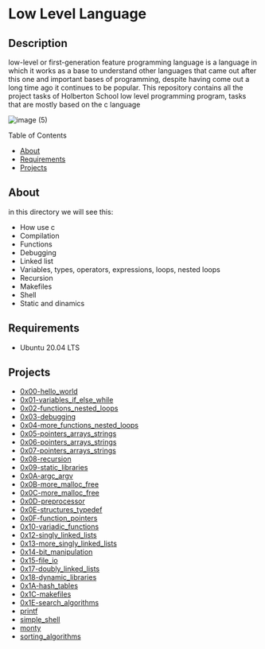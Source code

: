 <h1> Low Level Language </h1>
<h2> Description </h2>
<p>low-level or first-generation feature programming language is a language in which it works as a base to understand other languages that came out after this one and important bases of programming, despite having come out a long time ago it continues to be popular. This repository contains all the project tasks of Holberton School low level programming program, tasks that are mostly based on the c language</p>

![image (5)](https://user-images.githubusercontent.com/70924466/175170636-12d6ed6e-f57d-4db2-9c51-a5b9a7245aa5.png)

Table of Contents
* [About](#About)
* [Requirements](#Requirements)
* [Projects](#Projects)

<h2 name="About"> About </h2>
in this directory we will see this:

* How use c
* Compilation
* Functions
* Debugging
* Linked list
* Variables, types, operators, expressions, loops, nested loops
* Recursion
* Makefiles
* Shell
* Static and dinamics

<h2 name="Requirements"> Requirements </h2>

* Ubuntu 20.04 LTS

<h2 name="Projects"> Projects </h2>

* <a href="https://github.com/dantereto/holbertonschool-low_level_programming/tree/main/0x00-hello_world">0x00-hello_world</a>
* <a href="https://github.com/dantereto/holbertonschool-low_level_programming/tree/main/0x01-variables_if_else_while">0x01-variables_if_else_while</a>
* <a href="https://github.com/dantereto/holbertonschool-low_level_programming/tree/main/0x02-functions_nested_loops">0x02-functions_nested_loops</a>
* <a href="https://github.com/dantereto/holbertonschool-low_level_programming/tree/main/0x03-debugging">0x03-debugging</a>
* <a href="https://github.com/dantereto/holbertonschool-low_level_programming/tree/main/0x04-more_functions_nested_loops">0x04-more_functions_nested_loops</a>
* <a href="https://github.com/dantereto/holbertonschool-low_level_programming/tree/main/0x05-pointers_arrays_strings">0x05-pointers_arrays_strings</a>
* <a href="https://github.com/dantereto/holbertonschool-low_level_programming/tree/main/0x06-pointers_arrays_strings">0x06-pointers_arrays_strings</a>
* <a href="https://github.com/dantereto/holbertonschool-low_level_programming/tree/main/0x07-pointers_arrays_strings">0x07-pointers_arrays_strings</a>
* <a href="https://github.com/dantereto/holbertonschool-low_level_programming/tree/main/0x08-recursion">0x08-recursion</a>
* <a href="https://github.com/dantereto/holbertonschool-low_level_programming/tree/main/0x09-static_libraries">0x09-static_libraries</a>
* <a href="https://github.com/dantereto/holbertonschool-low_level_programming/tree/main/0x0A-argc_argv">0x0A-argc_argv</a>
* <a href="https://github.com/dantereto/holbertonschool-low_level_programming/tree/main/0x0B-malloc_free">0x0B-more_malloc_free</a>
* <a href="https://github.com/dantereto/holbertonschool-low_level_programming/tree/main/0x0C-more_malloc_free">0x0C-more_malloc_free</a>
* <a href="https://github.com/dantereto/holbertonschool-low_level_programming/tree/main/0x0D-preprocessor">0x0D-preprocessor</a>
* <a href="https://github.com/dantereto/holbertonschool-low_level_programming/tree/main/0x0E-structures_typedef">0x0E-structures_typedef</a>
* <a href="https://github.com/dantereto/holbertonschool-low_level_programming/tree/main/0x0F-function_pointers">0x0F-function_pointers</a>
* <a href="https://github.com/dantereto/holbertonschool-low_level_programming/tree/main/0x10-variadic_functions">0x10-variadic_functions</a>
* <a href="https://github.com/dantereto/holbertonschool-low_level_programming/tree/main/0x12-singly_linked_lists">0x12-singly_linked_lists</a>
* <a href="https://github.com/dantereto/holbertonschool-low_level_programming/tree/main/0x13-more_singly_linked_lists">0x13-more_singly_linked_lists</a>
* <a href="https://github.com/dantereto/holbertonschool-low_level_programming/tree/main/0x14-bit_manipulation">0x14-bit_manipulation</a>
* <a href="https://github.com/dantereto/holbertonschool-low_level_programming/tree/main/0x15-file_io">0x15-file_io</a>
* <a href="https://github.com/dantereto/holbertonschool-low_level_programming/tree/main/0x17-doubly_linked_lists">0x17-doubly_linked_lists</a>
* <a href="https://github.com/dantereto/holbertonschool-low_level_programming/tree/main/0x18-dynamic_libraries">0x18-dynamic_libraries</a>
* <a href="https://github.com/dantereto/holbertonschool-low_level_programming/tree/main/0x1A-hash_tables">0x1A-hash_tables</a>
* <a href="https://github.com/dantereto/holbertonschool-low_level_programming/tree/main/0x1C-makefiles">0x1C-makefiles</a>
* <a href="https://github.com/dantereto/holbertonschool-low_level_programming/tree/main/0x1E-search_algorithms">0x1E-search_algorithms</a>
* <a href="https://github.com/ForeroAlexander/printf">printf</a>
* <a href="https://github.com/dantereto/simple_shell">simple_shell</a>
* <a href="https://github.com/dantereto/monty">monty</a>
* <a href="https://github.com/dantereto/sorting_algorithms">sorting_algorithms</a>
